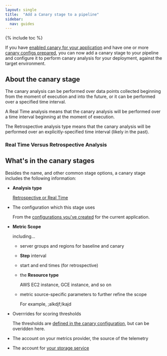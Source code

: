 ```yaml
---
layout: single
title:  "Add a Canary stage to a pipeline"
sidebar:
  nav: guides
---
```


{% include toc %}


If you have [enabled canary for your application]() and have one or more [canary
configs prepared](), you can now add a canary stage to your pipeline and
configure it to perform canary analysis for your deployment, against the target
environment.

## About the canary stage

The canary analysis can be performed over data points collected beginning from
the moment of execution and into the future, or it can be performed over a
specified time interval.

A Real Time analysis means that the canary analysis will be performed over a time interval beginning at the moment of execution.

The Retrospective analysis type means that the canary analysis will be performed over an explicitly-specified time interval (likely in the past).

### Real Time Versus Retrospective Analysis


## What's in the canary stages

Besides the name, and other common stage options, a canary stage includes the following information:

* __Analysis type__

  [Retrospective or Real Time]()

* The configuration which this stage uses

  From the [configurations you've created]() for the current application.

* __Metric Scope__

  including...

  - server groups and regions for baseline and canary

  - __Step__ interval

  - start and end times (for  retrospective)

  - the __Resource type__

    AWS EC2 instance, GCE instance, and so on

  - metric source-specific parameters to further refine the scope

    For example, ;alkdjf;lkajd

* Overrrides for scoring thresholds

  The thresholds are [defined in the canary configuration](), but can be overidden here.

* The account on your metrics provider, the source of the telemetry

* The account for [your storage service](/setup/install/storage/)

